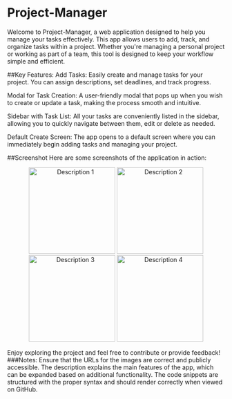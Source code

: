 # Project-Manager
Welcome to Project-Manager, a web application designed to help you manage your tasks effectively. This app allows users to add, track, and organize tasks within a project. Whether you're managing a personal project or working as part of a team, this tool is designed to keep your workflow simple and efficient.

##Key Features:
Add Tasks: Easily create and manage tasks for your project. You can assign descriptions, set deadlines, and track progress.

Modal for Task Creation: A user-friendly modal that pops up when you wish to create or update a task, making the process smooth and intuitive.

Sidebar with Task List: All your tasks are conveniently listed in the sidebar, allowing you to quickly navigate between them, edit or delete as needed.

Default Create Screen: The app opens to a default screen where you can immediately begin adding tasks and managing your project.

##Screenshot
Here are some screenshots of the application in action:
<p align="center">
  <img src="![image](https://github.com/user-attachments/assets/d09997c5-80be-42c3-93bd-dac598351920)" alt="Description 1" width="200"/>
  <img src="![image](https://github.com/user-attachments/assets/0deaece8-9518-457c-b3ef-bd1b75706a1a)
" alt="Description 2" width="200"/>
  <img src="![image](https://github.com/user-attachments/assets/5f90104b-d41e-4002-ac9c-c3cdb6294db0)
" alt="Description 3" width="200"/>
  <img src="![image](https://github.com/user-attachments/assets/e2c410fc-e75a-4403-b705-4bbfdf8b627e)
" alt="Description 4" width="200"/>
</p>
Enjoy exploring the project and feel free to contribute or provide feedback!
###Notes:
Ensure that the URLs for the images are correct and publicly accessible.
The description explains the main features of the app, which can be expanded based on additional functionality.
The code snippets are structured with the proper syntax and should render correctly when viewed on GitHub.
